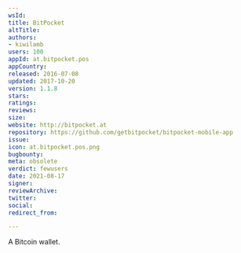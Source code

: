 ```yaml
---
wsId: 
title: BitPocket
altTitle: 
authors:
- kiwilamb
users: 100
appId: at.bitpocket.pos
appCountry: 
released: 2016-07-08
updated: 2017-10-20
version: 1.1.8
stars: 
ratings: 
reviews: 
size: 
website: http://bitpocket.at
repository: https://github.com/getbitpocket/bitpocket-mobile-app
issue: 
icon: at.bitpocket.pos.png
bugbounty: 
meta: obsolete
verdict: fewusers
date: 2021-08-17
signer: 
reviewArchive: 
twitter: 
social: 
redirect_from: 

---
```


A Bitcoin wallet.
